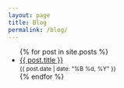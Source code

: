 ```yaml
---
layout: page
title: Blog
permalink: /blog/
---
```

<ul class="list-unstyled">
  {% for post in site.posts %}
    <li class="mb-3">
      <a class="fw-semibold" href="{{ post.url }}">{{ post.title }}</a><br>
      <small class="text-muted">{{ post.date | date: "%B %d, %Y" }}</small>
    </li>
  {% endfor %}
</ul>
